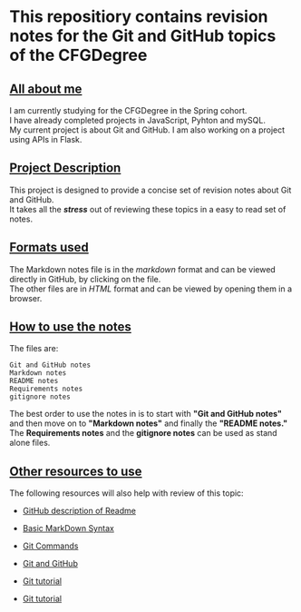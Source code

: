 # This repositiory contains revision notes for the Git and GitHub topics of the CFGDegree

## <u>All about me</u>
I am currently studying for the CFGDegree in the Spring cohort.\
I have already completed projects in JavaScript, Pyhton and mySQL.\
My current project is about Git and GitHub.
I am also working on a project using APIs in Flask.

## <u>Project Description</u>
This project is designed to provide a concise set of revision notes about Git and GitHub.\
It takes all the ***stress*** out of reviewing these topics in a easy to read set of notes.

## <u>Formats used</u>
The Markdown notes file is in the *markdown* format and can be viewed directly in GitHub, by clicking on the file.\
The other files are in *HTML* format and can be viewed by opening them in a browser.

## <u>How to use the notes</u>
The files are:
```
Git and GitHub notes
Markdown notes
README notes
Requirements notes
gitignore notes
```

The best order to use the notes in is to start with **"Git and GitHub notes"** and then move on to **"Markdown notes"** and finally the **"README notes."**  The **Requirements notes** and the **gitignore notes** can be used as stand alone files.

## <u>Other resources to use</u>
The following resources will also help with review of this topic:

- [GitHub description of Readme](https://docs.github.com/en/repositories/managing-your-repositorys-settings-and-features/customizing-your-repository/about-readmes)

- [Basic MarkDown Syntax](https://www.markdownguide.org/basic-syntax/)

- [Git Commands](https://www.freecodecamp.org/news/10-important-git-commands-that-every-developer-should-know/)

- [Git and GitHub](https://www.freecodecamp.org/news/introduction-to-git-and-github/)

- [Git tutorial](https://www.w3schools.com/git/)

- [Git tutorial](https://www.w3schools.com/git/)

